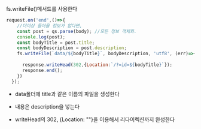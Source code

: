 fs.writeFile()메서드를 사용한다

```js
request.on('end',()=>{
	//더이상 들어올 정보가 없다면,
	const post = qs.parse(body); //모든 정보 객체화.
	console.log(post);
	const bodyTitle = post.title;
	const bodyDescription = post.description;
	fs.writeFile(`data/${bodyTitle}`, bodyDescription, 'utf8', (err)=>{
	
	  response.writeHead(302,{Location:`/?=id=${bodyTitle}`});
	  response.end();
	})
  });
```

- data폴더에 title과 같은 이름의 파일을 생성한다
- 내용은 description을 넣는다

- writeHead의 302, {Location: ""}을 이용해서 리다이렉션까지 완성한다
